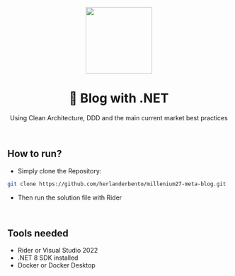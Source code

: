 <center>
  <p align="center">
    <img src="https://user-images.githubusercontent.com/20674439/158480674-3b8895e7-420e-4025-bd78-8058ba255476.png"  width="150" />
  </p>  
  <h1 align="center">🚀 Blog with .NET</h1>
  <p align="center">
    Using Clean Architecture, DDD and the main current market best practices
  </p>
</center>
<br />


## How to run?

- Simply clone the Repository:
```sh
git clone https://github.com/herlanderbento/millenium27-meta-blog.git
```

- Then run the solution file with Rider

<br />

## Tools needed

- Rider or Visual Studio 2022
- .NET 8 SDK installed
- Docker or Docker Desktop
